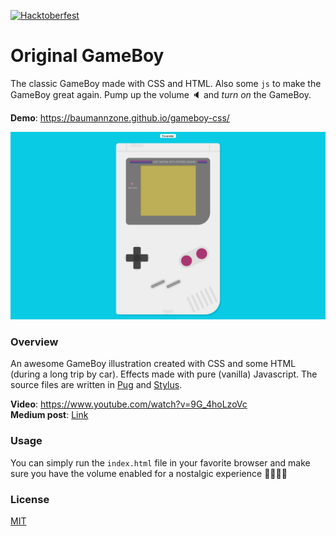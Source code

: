[![Hacktoberfest][hacktoberfest-badge]][hacktoberfest]

# Original GameBoy 
The classic GameBoy made with CSS and HTML. Also some `js` to make the GameBoy great again.
Pump up the volume :speaker: and _turn on_ the GameBoy.  

**Demo**: https://baumannzone.github.io/gameboy-css/  

![gameboy](./docs/img.png)

### Overview
An awesome GameBoy illustration created with CSS and some HTML (during a long trip by car). Effects made with pure (vanilla) Javascript.
The source files are written in [Pug](https://github.com/pugjs/pug) and [Stylus](http://stylus-lang.com/).

**Video**: https://www.youtube.com/watch?v=9G_4hoLzoVc  
**Medium post**: [Link](https://medium.com/@baumannsito/dibujando-una-gameboy-con-css-b78e5f148eff) 

### Usage 
You can simply run the `index.html` file in your favorite browser and make sure you have the volume enabled for a 
nostalgic experience :space_invader::space_invader::space_invader::space_invader:

### License
[MIT](./license)


[hacktoberfest-badge]: https://img.shields.io/badge/hacktoberfest-%F0%9F%8E%83-fe962f.svg
[hacktoberfest]: https://hacktoberfest.digitalocean.com
